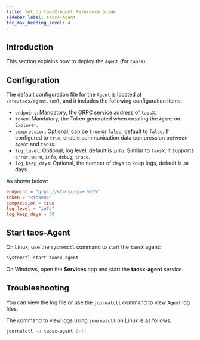 ```yaml
---
title: Set Up taosX-Agent Reference Guide
sidebar_label: taosX-Agent
toc_max_heading_level: 4
---
```


## Introduction

This section explains how to deploy the `Agent` (for `taosX`).

## Configuration

The default configuration file for the `Agent` is located at `/etc/taos/agent.toml`, and it includes the following configuration items:

- `endpoint`: Mandatory, the GRPC service address of `taosX`.
- `token`: Mandatory, the Token generated when creating the `Agent` on `Explorer`.
- `compression`: Optional, can be `true` or `false`, default to `false`. If configured to `true`, enable communication data compression between `Agent` and `taosX`.
- `log_level`: Optional, log level, default is `info`. Similar to `taosX`, it supports `error`, `warn`, `info`, `debug`, `trace`.
- `log_keep_days`: Optional, the number of days to keep logs, default is `30` days.

As shown below:

```TOML
endpoint = "grpc://<taosx-ip>:6055"
token = "<token>"
compression = true
log_level = "info"
log_keep_days = 30
```

## Start taos-Agent

On Linux, use the `systemctl` command to start the `taosX` agent:

```bash
systemctl start taosx-agent
```

On Windows, open the **Services** app and start the **taosx-agent** service.

## Troubleshooting

You can view the log file or use the `journalctl` command to view `Agent` log files.

The command to view logs using `journalctl` on Linux is as follows:

```bash
journalctl -u taosx-agent [-f]
```